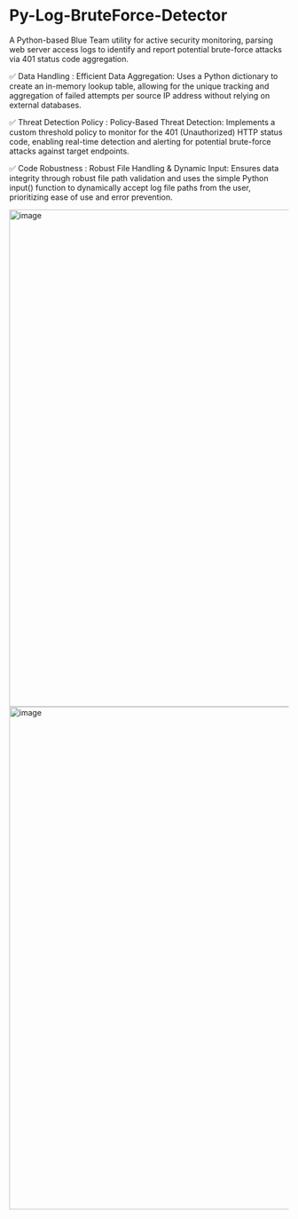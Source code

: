 # Py-Log-BruteForce-Detector
A Python-based Blue Team utility for active security monitoring, parsing web server access logs to identify and report potential brute-force attacks via 401 status code aggregation.

✅ Data Handling : Efficient Data Aggregation: Uses a Python dictionary to create an in-memory lookup table, allowing for the unique tracking and aggregation of failed attempts per source IP address without relying on external databases.

✅ Threat Detection Policy : Policy-Based Threat Detection: Implements a custom threshold policy to monitor for the 401 (Unauthorized) HTTP status code, enabling real-time detection and alerting for potential brute-force attacks against target endpoints.

✅ Code Robustness : Robust File Handling & Dynamic Input: Ensures data integrity through robust file path validation and uses the simple Python input() function to dynamically accept log file paths from the user, prioritizing ease of use and error prevention.

<img width="1154" height="896" alt="image" src="https://github.com/user-attachments/assets/0b16e631-b955-4a4f-aefc-ceb351dc5be7" /> <img width="1067" height="906" alt="image" src="https://github.com/user-attachments/assets/58ad1bc7-18b5-4c95-8b13-4c9a5b49aed4" />

